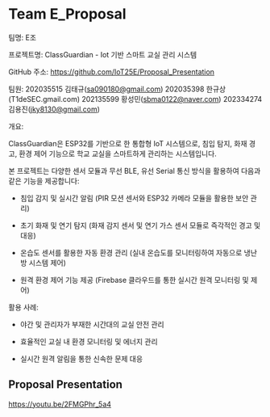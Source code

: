 #  Team E_Proposal

팀명: E조

프로젝트명: ClassGuardian - Iot 기반 스마트 교실 관리 시스템

GitHub 주소: https://github.com/IoT25E/Proposal_Presentation

팀원: 
202035515 김태규(sa090180@gmail.com)
202035398 한규상(T1deSEC.gmail.com)
202135599 황성민(sbma0122@naver.com)
202334274 김용진(jky8130@gmail.com)

개요:

ClassGuardian은 ESP32를 기반으로 한 통합형 IoT 시스템으로, 침입 탐지, 화재 경고, 환경 제어 기능으로 학교 교실을 스마트하게 관리하는 시스템입니다.

본 프로젝트는 다양한 센서 모듈과 무선 BLE, 유선 Serial 통신 방식을 활용하여 다음과 같은 기능을 제공합니다:

 - 침입 감지 및 실시간 알림 (PIR 모션 센서와 ESP32 카메라 모듈을 활용한 보안 관리)
 - 초기 화재 및 연기 탐지 (화재 감지 센서 및 연기 가스 센서 모듈로 즉각적인 경고 및 대응)

 - 온습도 센서를 활용한 자동 환경 관리 (실내 온습도를 모니터링하여 자동으로 냉난방 시스템 제어)

 - 원격 환경 제어 기능 제공 (Firebase 클라우드를 통한 실시간 원격 모니터링 및 제어)



활용 사례:

 - 야간 및 관리자가 부재한 시간대의 교실 안전 관리

 - 효율적인 교실 내 환경 모니터링 및 에너지 관리

 - 실시간 원격 알림을 통한 신속한 문제 대응

## Proposal Presentation
https://youtu.be/2FMGPhr_5a4
